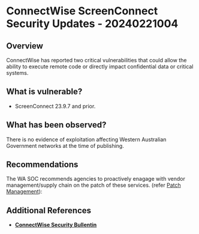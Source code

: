 # ConnectWise ScreenConnect Security Updates - 20240221004

## Overview

ConnectWise has reported two critical vulnerabilities that could allow the ability to execute remote code or directly impact confidential data or critical systems.

## What is vulnerable?

- ScreenConnect 23.9.7 and prior.

## What has been observed?

There is no evidence of exploitation affecting Western Australian Government networks at the time of publishing.

## Recommendations

The WA SOC recommends agencies to proactively enagage with vendor management/supply chain on the patch of these services. (refer [Patch Management](../guidelines/patch-management.md)):

## Additional References

- [**ConnectWise Security Bullentin**](https://www.connectwise.com/company/trust/security-bulletins/connectwise-screenconnect-23.9.8)